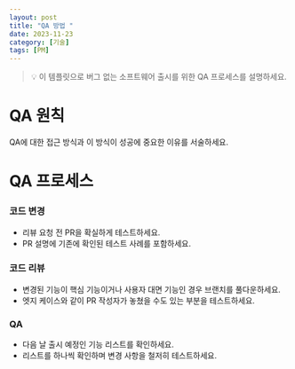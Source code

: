 ```yaml
---
layout: post
title: "QA 방법 "
date: 2023-11-23
category: [기술]
tags: [PM]
---
```



> 💡 이 템플릿으로 버그 없는 소프트웨어 출시를 위한 QA 프로세스를 설명하세요.


# QA 원칙


QA에 대한 접근 방식과 이 방식이 성공에 중요한 이유를 서술하세요.


# QA 프로세스


### 코드 변경

- 리뷰 요청 전 PR을 확실하게 테스트하세요.
- PR 설명에 기존에 확인된 테스트 사례를 포함하세요.

### 코드 리뷰

- 변경된 기능이 핵심 기능이거나 사용자 대면 기능인 경우 브랜치를 풀다운하세요.
- 엣지 케이스와 같이 PR 작성자가 놓쳤을 수도 있는 부분을 테스트하세요.

### QA 

- 다음 날 출시 예정인 기능 리스트를 확인하세요.
- 리스트를 하나씩 확인하며 변경 사항을 철저히 테스트하세요.
